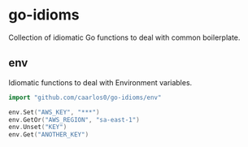 # go-idioms

Collection of idiomatic Go functions to deal with common boilerplate.

## env

Idiomatic functions to deal with Environment variables.

```go
import "github.com/caarlos0/go-idioms/env"

env.Set("AWS_KEY", "***")
env.GetOr("AWS_REGION", "sa-east-1")
env.Unset("KEY")
env.Get("ANOTHER_KEY")
```
